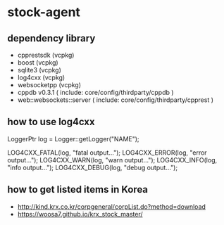 # stock-agent

## dependency library
- cpprestsdk (vcpkg)
- boost (vcpkg)
- sqlite3 (vcpkg)
- log4cxx (vcpkg)
- websocketpp (vcpkg)
- cppdb v0.3.1 ( include: core/config/thirdparty/cppdb )
- web::websockets::server ( include: core/config/thirdparty/cpprest )

## how to use log4cxx
LoggerPtr log = Logger::getLogger("NAME");

LOG4CXX_FATAL(log, "fatal output...");
LOG4CXX_ERROR(log, "error output...");
LOG4CXX_WARN(log, "warn output...");
LOG4CXX_INFO(log, "info output...");
LOG4CXX_DEBUG(log, "debug output...");

## how to get listed items in Korea
- http://kind.krx.co.kr/corpgeneral/corpList.do?method=download
- https://woosa7.github.io/krx_stock_master/
